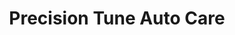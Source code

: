 ---
title: "Precision Tune Auto Care"
url: /midwest-city/precision-tune-auto-care/
shop: Autowerkstatt
---